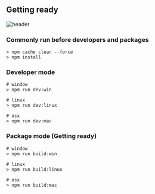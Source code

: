 ## Getting ready

![header](https://capsule-render.vercel.app/api?type=cylinder&text=Elevue&color=random&desc=Tools%20for%20managing%20servers&&animation=fadeIn&fontAlign=30&descAlign=70&height=200&fontAlignY=50&descAlignY=50&descSize=30)

### Commonly run before developers and packages
```
> npm cache clean --force
> npm install
```

### Developer mode
```
# window
> npm run dev:win

# linux
> npm run dev:linux

# osx
> npm run dev:mac
```

### Package mode (Getting ready)
```
# window
> npm run build:win

# linux
> npm run build:linux

# osx
> npm run build:mac
```
